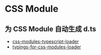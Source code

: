 # CSS Module

## 为 CSS Module 自动生成 d.ts

- [css-modules-typescript-loader](https://www.npmjs.com/package/css-modules-typescript-loader)
- [typings-for-css-modules-loader](https://www.npmjs.com/package/@teamsupercell/typings-for-css-modules-loader)